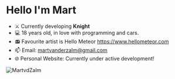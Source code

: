 <h1 id="title-with-image">
<!--   <img src="https://wereldvlaggen.nl/wp-content/uploads/2020/10/VOC-vereenigde-oostindische-compagnie-vlag-oranje-wit-blauw.jpg" width="120" alt="Prince's Flag"> -->
  Hello I'm Mart
<!--   <img src="https://upload.wikimedia.org/wikipedia/commons/5/54/Naval_ensign_of_the_Empire_of_Japan.svg" width="50" height="32" alt="Rising Sun Flag"> -->
</h1>

- ⚔️ Currently developing **Knight**
- 💻 18 years old, in love with programming and cars.
- 📻 Favourite artist is Hello Meteor https://www.hellometeor.com
- 📫 Email: martvanderzalm@gmail.com
- 🌐 Personal Website: Currently under active development!


<img align="left" src="https://github-readme-stats.vercel.app/api/top-langs?username=MartvdZalm&show_icons=true&theme=dark&locale=en&layout=compact" alt="MartvdZalm" />
